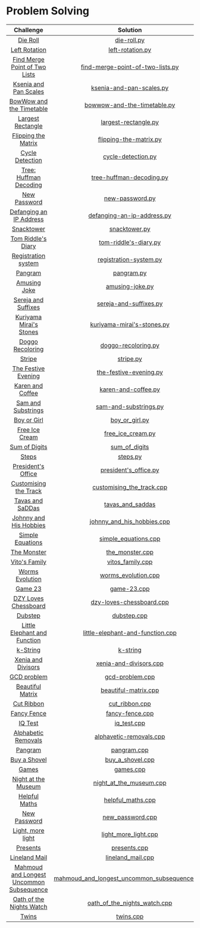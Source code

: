 # Problem Solving

<!-- | []() | []() | -->

| Challenge     |  Solution |
| :-------------: | :-----:|
| [Die Roll](http://codeforces.com/contest/9/problem/A) |  [die-roll.py](IEEE-CS21/CS21-Science-Day-1/die-roll.py) |
| [Left Rotation](https://www.hackerrank.com/challenges/array-left-rotation/problem)    |   [left-rotation.py](IEEE-CS21/CS21-Science-Day-1/left-rotation.py) |
| [Find Merge Point of Two Lists](https://www.hackerrank.com/challenges/find-the-merge-point-of-two-joined-linked-lists/problem)    |   [find-merge-point-of-two-lists.py](IEEE-CS21/CS21-Science-Day-2/find-merge-point-of-two-lists.py) |
| [Ksenia and Pan Scales](https://codeforces.com/contest/382/problem/A)     |   [ksenia-and-pan-scales.py](IEEE-CS21/CS21-Science-Day-2/ksenia-and-pan-scales.py) |
| [BowWow and the Timetable](https://codeforces.com/contest/1204/problem/A)    |  [bowwow-and-the-timetable.py](IEEE-CS21/CS21-Science-Day-3/bowwow-and-the-timetable.py) |
| [Largest Rectangle](https://www.hackerrank.com/challenges/largest-rectangle/problem)   | [largest-rectangle.py](IEEE-CS21/CS21-Science-Day-3/largest-rectangle.py) |
| [Flipping the Matrix](https://www.hackerrank.com/challenges/flipping-the-matrix/problem)   | [flipping-the-matrix.py](IEEE-CS21/CS21-Science-Day-5/flipping-the-matrix.py) |
| [Cycle Detection](https://www.hackerrank.com/challenges/detect-whether-a-linked-list-contains-a-cycle/problem)   | [cycle-detection.py](IEEE-CS21/CS21-Science-Day-5/cycle-detection.py) |
| [Tree: Huffman Decoding](https://www.hackerrank.com/challenges/tree-huffman-decoding/problem)  | [tree-huffman-decoding.py](IEEE-CS21/CS21-Science-Day-6/tree-huffman-decoding.py) |
| [New Password](http://codeforces.com/contest/770/problem/A)  | [new-password.py](IEEE-CS21/CS21-Science-Day-6/new-password.py) |
| [Defanging an IP Address](https://leetcode.com/problems/defanging-an-ip-address/)   | [defanging-an-ip-address.py](IEEE-CS21/CS21-Science-Day-8/defanging-an-ip-address.py) |
| [Snacktower](https://codeforces.com/problemset/problem/767/A)  | [snacktower.py](IEEE-CS21/CS21-Science-Day-8/snacktower.py) |
| [Tom Riddle's Diary](https://codeforces.com/contest/855/problem/A)   | [tom-riddle's-diary.py](IEEE-CS21/CS21-Science-Day-9/tom-riddle's-diary.py) |
| [Registration system](https://codeforces.com/contest/4/problem/C)   | [registration-system.py](IEEE-CS21/CS21-Science-Day-9/registration-system.py) |
| [Pangram](https://codeforces.com/problemset/problem/520/A)  | [pangram.py](IEEE-CS21/CS21-Science-Day-10/pangram.py) |
| [Amusing Joke](https://codeforces.com/problemset/problem/141/A)  | [amusing-joke.py](IEEE-CS21/CS21-Science-Day-10/amusing-joke.py) |
| [Sereja and Suffixes](https://codeforces.com/problemset/problem/368/B)   | [sereja-and-suffixes.py](IEEE-CS21/CS21-Science-Day-11/sereja-and-suffixes.py) |
| [Kuriyama Mirai's Stones](https://codeforces.com/problemset/problem/433/B)  | [kuriyama-mirai's-stones.py](IEEE-CS21/CS21-Science-Day-11/kuriyama-mirai's-stones.py) |
| [Doggo Recoloring](https://codeforces.com/contest/1025/problem/A)  | [doggo-recoloring.py](IEEE-CS21/CS21-Science-Day-11/doggo-recoloring.py) |
| [Stripe](https://codeforces.com/contest/18/problem/C)  | [stripe.py](IEEE-CS21/CS21-Science-Day-12/stripe.py) |
| [The Festive Evening](https://codeforces.com/problemset/problem/834/B)   | [the-festive-evening.py](IEEE-CS21/CS21-Science-Day-13/the-festive-evening.py) |
| [Karen and Coffee](https://codeforces.com/contest/816/problem/B)  | [karen-and-coffee.py](IEEE-CS21/CS21-Science-Day-14/karen-and-coffee.py) |
| [Sam and Substrings](https://www.hackerrank.com/challenges/sam-and-substrings/problem)    | [sam-and-substrings.py](IEEE-CS21/CS21-Science-Day-16/sam-and-substrings.py) |
| [Boy or Girl](http://codeforces.com/contest/236/problem/A) | [boy_or_girl.py](ICPC-training/boy_or_girl.py) |
| [Free Ice Cream](http://codeforces.com/contest/686/problem/A) | [free_ice_cream.py](ICPC-training/free_ice_cream.py) |
| [Sum of Digits](http://codeforces.com/contest/102/problem/B) | [sum_of_digits](ICPC-training/sum_of_digits.py) |
| [Steps](https://codeforces.com/contest/152/problem/B) | [steps.py](ICPC-training/steps.py) |
| [President's Office](https://codeforces.com/contest/6/problem/B) | [president's_office.py](ICPC-training/president's_office.py) |
| [Customising the Track](https://codeforces.com/problemset/problem/1543/B) | [customising_the_track.cpp](ICPC-training/customising_the_track.cpp) |
| [Tavas and SaDDas](https://codeforces.com/contest/535/problem/B) | [tavas_and_saddas](ICPC-training/tavas_and_saddas.cpp) |
| [Johnny and His Hobbies](https://codeforces.com/problemset/problem/1362/B?csrf_token=2dd500c3c761aa6d5422b193c54d379c) | [johnny_and_his_hobbies.cpp](ICPC-training/johnny_and_his_hobbies.cpp) |
| [Simple Equations](https://onlinejudge.org/index.php?option=onlinejudge&Itemid=8&page=show_problem&category=0&problem=2612&mosmsg=Submission+received+with+ID+27429927) | [simple_equations.cpp](ICPC-training/simple_equations.cpp) |
| [The Monster](https://codeforces.com/problemset/problem/787/A) | [the_monster.cpp](ICPC-training/the_monster.cpp) |
| [Vito's Family](https://onlinejudge.org/index.php?option=onlinejudge&Itemid=8&page=show_problem&problem=982) | [vitos_family.cpp](ICPC-training/vitos_family.cpp) |
| [Worms Evolution](https://codeforces.com/problemset/problem/31/A) | [worms_evolution.cpp](ICPC-training/worms_evolution.cpp) |
| [Game 23](https://codeforces.com/problemset/problem/1141/A) | [game-23.cpp](ICPC-training/game-23.cpp) |
| [DZY Loves Chessboard](https://codeforces.com/problemset/problem/445/A) | [dzy-loves-chessboard.cpp](ICPC-training/dzy-loves-chessboard.cpp) |
| [Dubstep](https://codeforces.com/problemset/problem/208/A) | [dubstep.cpp](ICPC-training/dubstep.cpp) |
| [Little Elephant and Function](https://codeforces.com/problemset/problem/221/A) | [little-elephant-and-function.cpp](ICPC-training/little-elephant-and-function.cpp) |
| [k-String](https://codeforces.com/problemset/problem/219/A) | [k-string](ICPC-training/k-string.cpp) |
| [Xenia and Divisors](https://codeforces.com/problemset/problem/342/A) | [xenia-and-divisors.cpp](ICPC-training/xenia-and-divisors.cpp) |
| [GCD problem](https://codeforces.com/problemset/problem/1617/B) | [gcd-problem.cpp](ICPC-training/gcd-problem.cpp) |
| [Beautiful Matrix](https://codeforces.com/problemset/problem/263/A) | [beautiful-matrix.cpp](ICPC-training/beautiful-matrix.cpp) |
| [Cut Ribbon](https://codeforces.com/problemset/problem/189/A) | [cut_ribbon.cpp](ICPC-training/cut_ribbon.cpp) |
| [Fancy Fence](https://codeforces.com/problemset/problem/270/A) | [fancy-fence.cpp](ICPC-training/fancy-fence.cpp) |
| [IQ Test](https://codeforces.com/problemset/problem/287/A) | [iq_test.cpp](ICPC-training/iq_test.cpp) |
| [Alphabetic Removals](https://codeforces.com/problemset/problem/999/C) | [alphavetic-removals.cpp](ICPC-training/alphavetic-removals.cpp) |
| [Pangram](https://codeforces.com/problemset/problem/520/A) | [pangram.cpp](ICPC-training/pangram.cpp) |
| [Buy a Shovel](https://codeforces.com/contest/732/problem/A) | [buy_a_shovel.cpp](ICPC-training/buy_a_shovel.cpp) |
| [Games](https://codeforces.com/contest/268/problem/A) | [games.cpp](ICPC-training/games.cpp) |
| [Night at the Museum](https://codeforces.com/contest/731/problem/A) | [night_at_the_museum.cpp](ICPC-training/night_at_the_museum.cpp) |
| [Helpful Maths](https://codeforces.com/contest/339/problem/A) | [helpful_maths.cpp](ICPC-training/helpful_maths.cpp) |
| [New Password](https://codeforces.com/contest/770/problem/A) | [new_password.cpp](ICPC-training/new_password.cpp) |
| [Light, more light](https://uva.onlinejudge.org/index.php?option=com_onlinejudge&Itemid=8&page=show_problem&problem=1051) | [light_more_light.cpp](ICPC-training/light_more_light.cpp)
| [Presents](https://codeforces.com/contest/136/problem/A) | [presents.cpp](ICPC-training/presents.cpp) |
| [Lineland Mail](https://codeforces.com/contest/567/problem/A) | [lineland_mail.cpp](ICPC-training/lineland_mail.cpp) |
| [Mahmoud and Longest Uncommon Subsequence](https://codeforces.com/contest/766/problem/A) | [mahmoud_and_longest_uncommon_subsequence.cpp](ICPC-training/mahmoud_and_longest_uncommon_subsequence.cpp) |
| [Oath of the Nights Watch](https://codeforces.com/contest/768/problem/A) | [oath_of_the_nights_watch.cpp](ICPC-training/oath_of_the_nights_watch.cpp) |
| [Twins](https://codeforces.com/contest/160/problem/A) | [twins.cpp](ICPC-training/twins.cpp) |